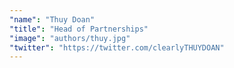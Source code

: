 ```yaml
---
"name": "Thuy Doan"
"title": "Head of Partnerships"
"image": "authors/thuy.jpg"
"twitter": "https://twitter.com/clearlyTHUYDOAN"
---
```

